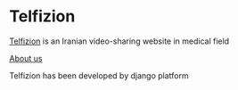 # Telfizion
<a href="https://telfizion.ir">Telfizion</a> is an Iranian video-sharing website in medical field

<a href="https://telfizion.ir/aboutus">About us</a>

Telfizion has been developed by django platform



